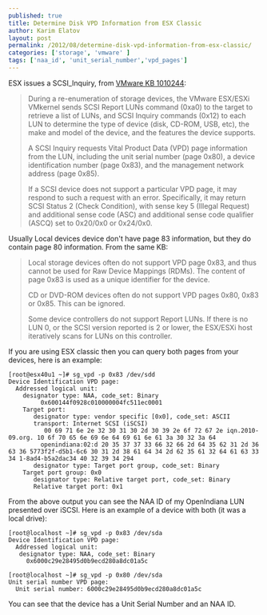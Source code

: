 ```yaml
---
published: true
title: Determine Disk VPD Information from ESX Classic
author: Karim Elatov
layout: post
permalink: /2012/08/determine-disk-vpd-information-from-esx-classic/
categories: ['storage', 'vmware' ]
tags: ['naa_id', 'unit_serial_number','vpd_pages']
---
```


ESX issues a SCSI_Inquiry, from [VMware KB 1010244](https://github.com/elatov/uploads/raw/master/2014/01/spc3r23.pdf):

> During a re-enumeration of storage devices, the VMware ESX/ESXi VMkernel sends SCSI Report LUNs command (0xa0) to the target to retrieve a list of LUNs, and SCSI Inquiry commands (0x12) to each LUN to determine the type of device (disk, CD-ROM, USB, etc), the make and model of the device, and the features the device supports.
>
> A SCSI Inquiry requests Vital Product Data (VPD) page information from the LUN, including the unit serial number (page 0x80), a device identification number (page 0x83), and the management network address (page 0x85).
>
> If a SCSI device does not support a particular VPD page, it may respond to such a request with an error. Specifically, it may return SCSI Status 2 (Check Condition), with sense key 5 (Illegal Request) and additional sense code (ASC) and additional sense code qualifier (ASCQ) set to 0x20/0x0 or 0x24/0x0.

Usually Local devices device don't have page 83 information, but they do contain page 80 information. From the same KB:

> Local storage devices often do not support VPD page 0x83, and thus cannot be used for Raw Device Mappings (RDMs). The content of page 0x83 is used as a unique identifier for the device.
>
> CD or DVD-ROM devices often do not support VPD pages 0x80, 0x83 or 0x85. This can be ignored.
>
> Some device controllers do not support Report LUNs. If there is no LUN 0, or the SCSI version reported is 2 or lower, the ESX/ESXi host iteratively scans for LUNs on this controller.

If you are using ESX classic then you can query both pages from your devices, here is an example:

    [root@esx40u1 ~]# sg_vpd -p 0x83 /dev/sdd
    Device Identification VPD page:
      Addressed logical unit:
        designator type: NAA, code_set: Binary
             0x600144f0928c010000004fc511ec0001
        Target port:
           designator type: vendor specific [0x0], code_set: ASCII
           transport: Internet SCSI (iSCSI)
              00 69 71 6e 2e 32 30 31 30 2d 30 39 2e 6f 72 67 2e iqn.2010-09.org. 10 6f 70 65 6e 69 6e 64 69 61 6e 61 3a 30 32 3a 64
             openindiana:02:d 20 35 37 37 33 66 32 66 2d 64 35 62 31 2d 36 63 36 5773f2f-d5b1-6c6 30 31 2d 38 61 64 34 2d 62 35 61 32 64 61 63 33 34 1-8ad4-b5a2dac34 40 32 39 34 294
           designator type: Target port group, code_set: Binary
        Target port group: 0x0
           designator type: Relative target port, code_set: Binary
           Relative target port: 0x1


From the above output you can see the NAA ID of my OpenIndiana LUN presented over iSCSI. Here is an example of a device with both (it was a local drive):

    [root@localhost ~]# sg_vpd -p 0x83 /dev/sda
    Device Identification VPD page:
      Addressed logical unit:
       designator type: NAA, code_set: Binary
         0x6000c29e28495d0b9ecd280a8dc01a5c

    [root@localhost ~]# sg_vpd -p 0x80 /dev/sda
    Unit serial number VPD page:
      Unit serial number: 6000c29e28495d0b9ecd280a8dc01a5c


You can see that the device has a Unit Serial Number and an NAA ID.

